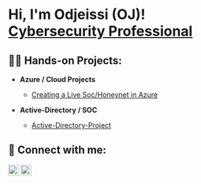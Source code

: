 <h1>Hi, I'm Odjeissi (OJ)! 
<br> <a href="https://www.linkedin.com/in/odjeissi">Cybersecurity Professional</a> <br/>

<h2>👨‍💻 Hands-on Projects:</h2>

- <b>Azure / Cloud Projects</b>
  - [Creating a Live Soc/Honeynet in Azure](https://github.com/Odjeissi/Live-Soc-Honeynet)

- <b>Active-Directory / SOC </b>
  - [Active-Directory-Project](https://github.com/Odjeissi/Active-Directory-Project)

<h2> 🤳 Connect with me:</h2>

[<img align="left" alt="Odjeissi | LinkedIn" width="22px" src="https://cdn.jsdelivr.net/npm/simple-icons@v3/icons/linkedin.svg" />][linkedin]
[<img align="left" alt="Odjeissi | Instagram" width="22px" src="https://cdn.jsdelivr.net/npm/simple-icons@v3/icons/instagram.svg" />][instagram]

[instagram]: https://www.instagram.com
[linkedin]: https://www.linkedin.com/in/odjeissi

<!--
**Odjeissi/Odjeissi** is a ✨ _special_ ✨ repository because its `README.md` (this file) appears on your GitHub profile.

Here are some ideas to get you started:

- 🔭 I’m currently working on ...
- 🌱 I’m currently learning ...
- 👯 I’m looking to collaborate on ...
- 🤔 I’m looking for help with ...
- 💬 Ask me about ...
- 📫 How to reach me: ...
- 😄 Pronouns: ...
- ⚡ Fun fact: ...
-->
